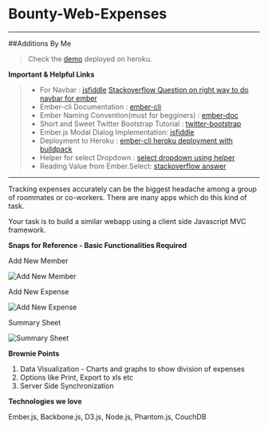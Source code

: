 Bounty-Web-Expenses
===================
---
##Additions By Me
> Check the [demo](http://bwe-dilip.herokuapp.com) deployed on heroku.

**Important & Helpful Links**
> - For Navbar : [jsfiddle](http://jsfiddle.net/dWcUp/171/) [Stackoverflow Question on right way to do navbar for ember](http://stackoverflow.com/questions/11318572/right-way-to-do-navigation-with-ember)
> - Ember-cli Documentation : [ember-cli](http://iamstef.net/ember-cli/)
> - Ember Naming Convention(must for begginers) : [ember-doc](http://emberjs.com/guides/concepts/naming-conventions/)
> - Short and Sweet Twitter Bootstrap Tutorial : [twitter-bootstrap](http://www.tutorialrepublic.com/twitter-bootstrap-tutorial/bootstrap-buttons.php)
> - Ember.js Modal Dialog Implementation: [jsfiddle](http://emberjs.jsbin.com/lokozegi/110/edit)
> - Deployment to Heroku : [ember-cli heroku deployment with buildpack](http://iamstef.net/ember-cli/#deployments)
> - Helper for select Dropdown : [select dropdown using helper](http://htmlr.tumblr.com/post/33202449716/country-dropdown-helper-for-handlebars-js)
> - Reading Value from Ember.Select: [stackoverflow answer](http://stackoverflow.com/a/19818742/877492)
---

Tracking expenses accurately can be the biggest headache among a group of roommates or co-workers. There are many apps which do this kind of task.

Your task is to build a similar webapp using a client side Javascript MVC framework.

**Snaps for Reference - Basic Functionalities Required**

Add New Member

![Add New Member](http://artoogithubdocs.s3.amazonaws.com/bounty/add-new-member.png)

Add New Expense

![Add New Expense](http://artoogithubdocs.s3.amazonaws.com/bounty/add-expense.png)

Summary Sheet

![Summary Sheet](http://artoogithubdocs.s3.amazonaws.com/bounty/summary.png) 

**Brownie Points**

1.  Data Visualization - Charts and graphs to show division of expenses
2.  Options like Print, Export to xls etc 
3.  Server Side Synchronization

**Technologies we love**

Ember.js, Backbone.js, D3.js, Node.js, Phantom.js, CouchDB

